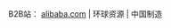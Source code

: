<html>
<head>
<meta http-equiv="Content-Type" content="text/html; charset=utf-8" />
</head>
<body>
B2B站：
<a href="https://www.alibaba.com">alibaba.com</a> | 环球资源 | 中国制造 
</body>
</html>



